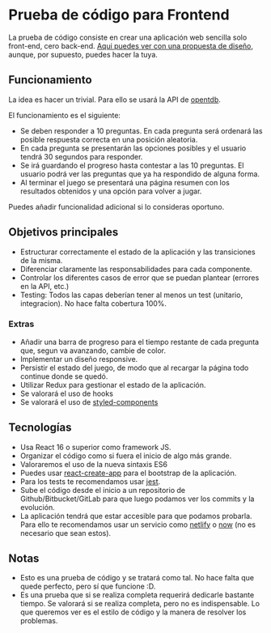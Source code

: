 # Prueba de código para Frontend
La prueba de código consiste en crear una aplicación web sencilla solo front-end, cero back-end. [Aqui puedes ver con una propuesta de diseño](https://github.com/ElParking/code-test/blob/master/font-end/sample-designs.md), aunque, por supuesto, puedes hacer la tuya.

## Funcionamiento
La idea es hacer un trivial. Para ello se usará la API de [opentdb](https://opentdb.com/).

El funcionamiento es el siguiente:
- Se deben responder a 10 preguntas. En cada pregunta será ordenará las posible respuesta correcta en una posición aleatoria.
- En cada pregunta se presentarán las opciones posibles y el usuario tendrá 30 segundos para responder.
- Se irá guardando el progreso hasta contestar a las 10 preguntas. El usuario podrá ver las preguntas que ya ha respondido de alguna forma.
- Al terminar el juego se presentará una página resumen con los resultados obtenidos y una opción para volver a jugar.

Puedes añadir funcionalidad adicional si lo consideras oportuno.

## Objetivos principales
- Estructurar correctamente el estado de la aplicación y las transiciones de la misma.
- Diferenciar claramente las responsabilidades para cada componente.
- Controlar los diferentes casos de error que se puedan plantear (errores en la API, etc.)
- Testing: Todos las capas deberían tener al menos un test (unitario, integracion). No hace falta cobertura 100%.

### Extras
- Añadir una barra de progreso para el tiempo restante de cada pregunta que, segun va avanzando, cambie de color.
- Implementar un diseño responsive.
- Persistir el estado del juego, de modo que al recargar la página todo continue donde se quedó.
- Utilizar Redux para gestionar el estado de la aplicación.
- Se valorará el uso de hooks
- Se valorará el uso de [styled-components](https://styled-components.com/)

## Tecnologías
- Usa React 16 o superior como framework JS. 
- Organizar el código como si fuera el inicio de algo más grande.
- Valoraremos el uso de la nueva sintaxis ES6
- Puedes usar [react-create-app](https://facebook.github.io/create-react-app/) para el bootstrap de la aplicación.
- Para los tests te recomendamos usar [jest](https://jestjs.io/).
- Sube el código desde el inicio a un repositorio de Github/Bitbucket/GitLab para que luego podamos ver los commits y la evolución.
- La aplicación tendrá que estar accesible para que podamos probarla. Para ello te recomendamos usar un servicio como [netlify](https://www.netlify.com/) o [now](https://zeit.co/now) (no es necesario que sean estos).

## Notas
- Esto es una prueba de código y se tratará como tal. No hace falta que quede perfecto, pero sí que funcione :D.
- Es una prueba que si se realiza completa requerirá dedicarle bastante tiempo. Se valorará si se realiza completa, pero no es indispensable. Lo que queremos ver es el estilo de código y la manera de resolver los problemas. 
